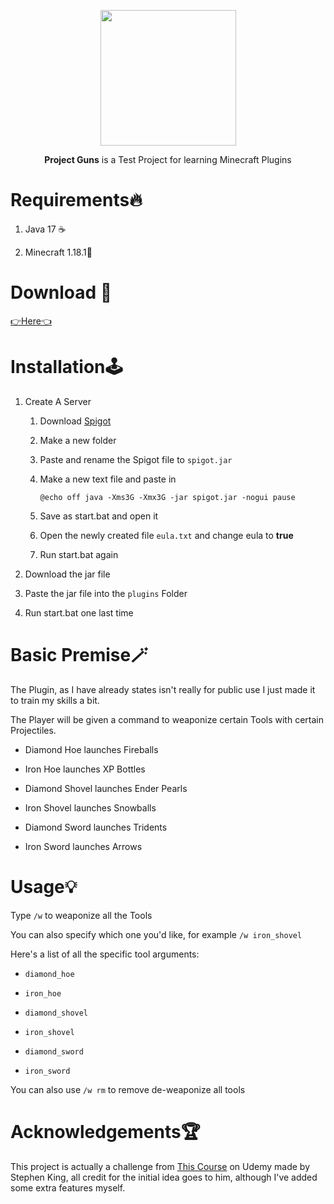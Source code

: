 <p align="center">
<img title="" src="https://img.icons8.com/nolan/512/sports-gun.png" alt="" width="217" data-align="center">

<p align="center">
<b>Project Guns</b> is a Test Project for learning Minecraft Plugins
   
# Requirements🔥

1. Java 17 ☕

2. Minecraft 1.18.1👀

# Download 🎈

[👉Here👈](https://github.com/ren-ben/project-guns/releases/tag/v0.1.0)
   
# Installation🕹️

1. Create A Server
   
   1. Download [Spigot](https://getbukkit.org/get/bf7ac3b5bc08ea97d22919680d240a80)
   
   2. Make a new folder
   
   3. Paste and rename the Spigot file to `spigot.jar`
   
   4. Make a new text file and paste in 
      
      `@echo off
      java -Xms3G -Xmx3G -jar spigot.jar -nogui
      pause`
   
   5. Save as start.bat and open it
   
   6. Open the newly created file `eula.txt` and change eula to **true**
   
   7. Run start.bat again

2. Download the jar file

3. Paste the jar file into the `plugins` Folder

4. Run start.bat one last time

# Basic Premise🪄


The Plugin, as I have already states isn't really for public use I just made it to train my skills a bit.

The Player will be given a command to weaponize certain Tools with certain Projectiles.

- Diamond Hoe launches Fireballs

- Iron Hoe launches XP Bottles

- Diamond Shovel launches Ender Pearls

- Iron Shovel launches Snowballs

- Diamond Sword launches Tridents

- Iron Sword launches Arrows

# Usage💡


Type `/w` to weaponize all the Tools

You can also specify which one you'd like, for example `/w iron_shovel`

Here's a list of all the specific tool arguments:

- `diamond_hoe`

- `iron_hoe`

- `diamond_shovel`

- `iron_shovel`

- `diamond_sword`

- `iron_sword`

You can also use `/w rm` to remove de-weaponize all tools

# Acknowledgements🏆


This project is actually a challenge from [This Course](https://www.udemy.com/course/develop-minecraft-plugins-java-programming/) on Udemy made by Stephen King, all credit for the initial idea goes to him, although I've added some extra features myself.

